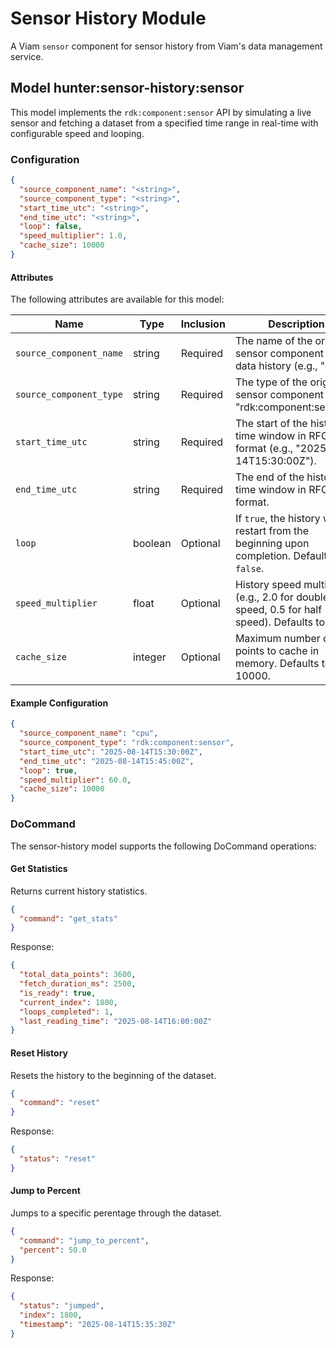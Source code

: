 # Sensor History Module

A Viam `sensor` component for sensor history from Viam's data management service.

## Model hunter:sensor-history:sensor

This model implements the `rdk:component:sensor` API by simulating a live sensor and fetching a dataset from a specified time range in real-time with configurable speed and looping.

### Configuration

```json
{
  "source_component_name": "<string>",
  "source_component_type": "<string>",
  "start_time_utc": "<string>",
  "end_time_utc": "<string>",
  "loop": false,
  "speed_multiplier": 1.0,
  "cache_size": 10000
}
```

#### Attributes

The following attributes are available for this model:

| Name          | Type   | Inclusion | Description                |
|---------------|--------|-----------|----------------------------|
| `source_component_name` | string  | Required  | The name of the original sensor component for data history (e.g., "cpu"). |
| `source_component_type` | string | Required  | The type of the original sensor component (e.g., "rdk:component:sensor"). |
| `start_time_utc` | string | Required  | The start of the historical time window in RFC3339 format (e.g., "2025-08-14T15:30:00Z"). |
| `end_time_utc` | string | Required  | The end of the historical time window in RFC3339 format. |
| `loop` | boolean | Optional  | If `true`, the history will restart from the beginning upon completion. Defaults to `false`. |
| `speed_multiplier` | float | Optional  | History speed multiplier (e.g., 2.0 for double speed, 0.5 for half speed). Defaults to 1.0. |
| `cache_size` | integer | Optional  | Maximum number of data points to cache in memory. Defaults to 10000. |

#### Example Configuration

```json
{
  "source_component_name": "cpu",
  "source_component_type": "rdk:component:sensor",
  "start_time_utc": "2025-08-14T15:30:00Z",
  "end_time_utc": "2025-08-14T15:45:00Z",
  "loop": true,
  "speed_multiplier": 60.0,
  "cache_size": 10000
}
```

### DoCommand

The sensor-history model supports the following DoCommand operations:

#### Get Statistics

Returns current history statistics.

```json
{
  "command": "get_stats"
}
```

Response:

```json
{
  "total_data_points": 3600,
  "fetch_duration_ms": 2500,
  "is_ready": true,
  "current_index": 1800,
  "loops_completed": 1,
  "last_reading_time": "2025-08-14T16:00:00Z"
}
```

#### Reset History

Resets the history to the beginning of the dataset.

```json
{
  "command": "reset"
}
```

Response:

```json
{
  "status": "reset"
}
```

#### Jump to Percent

Jumps to a specific perentage through the dataset.

```json
{
  "command": "jump_to_percent",
  "percent": 50.0
}
```

Response:

```json
{
  "status": "jumped",
  "index": 1800,
  "timestamp": "2025-08-14T15:35:30Z"
}
```

